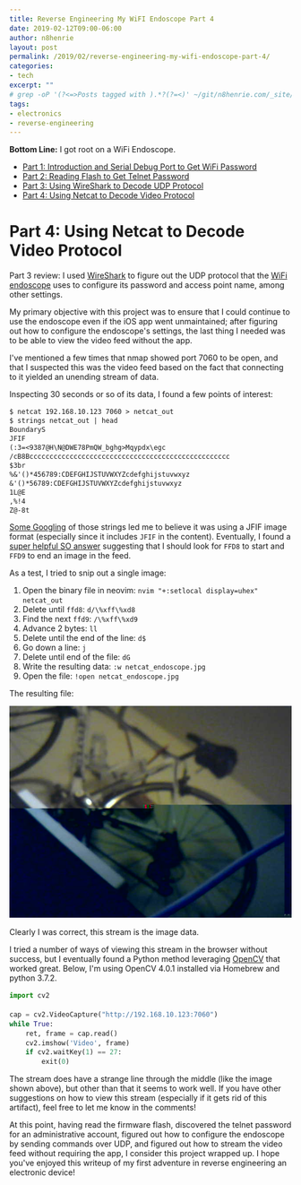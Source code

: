 ```yaml
---
title: Reverse Engineering My WiFI Endoscope Part 4
date: 2019-02-12T09:00-06:00
author: n8henrie
layout: post
permalink: /2019/02/reverse-engineering-my-wifi-endoscope-part-4/
categories:
- tech
excerpt: ""
# grep -oP '(?<=>Posts tagged with ).*?(?=<)' ~/git/n8henrie.com/_site/tags/index.html
tags:
- electronics
- reverse-engineering
---
```

**Bottom Line:** I got root on a WiFi Endoscope.
<!--more-->

- [Part 1: Introduction and Serial Debug Port to Get WiFi
  Password](/2019/02/reverse-engineering-my-wifi-endoscope-part-1)
- [Part 2: Reading Flash to Get Telnet Password](/2019/02/reverse-engineering-my-wifi-endoscope-part-2)
- [Part 3: Using WireShark to Decode UDP Protocol](/2019/02/reverse-engineering-my-wifi-endoscope-part-3)
- [Part 4: Using Netcat to Decode Video Protocol](/2019/02/reverse-engineering-my-wifi-endoscope-part-4)

# Part 4: Using Netcat to Decode Video Protocol

Part 3 review: I used [WireShark] to figure out the UDP protocol that the [WiFi
endoscope][1] uses to configure its password and access point name, among other
settings.

My primary objective with this project was to ensure that I could continue to
use the endoscope even if the iOS app went unmaintained; after figuring out how
to configure the endoscope's settings, the last thing I needed was to be able
to view the video feed without the app.

I've mentioned a few times that nmap showed port 7060 to be open, and
that I suspected this was the video feed based on the fact that connecting to
it yielded an unending stream of data.

Inspecting 30 seconds or so of its data, I found a few points of interest:

```console
$ netcat 192.168.10.123 7060 > netcat_out
$ strings netcat_out | head
BoundaryS
JFIF
(:3=<9387@H\N@DWE78PmQW_bghg>Mqypdx\egc
/cB8Bcccccccccccccccccccccccccccccccccccccccccccccccccc
$3br
%&'()*456789:CDEFGHIJSTUVWXYZcdefghijstuvwxyz
&'()*56789:CDEFGHIJSTUVWXYZcdefghijstuvwxyz
1L@E
,%!4
Z@-8t
```

[Some
Googling](https://stackoverflow.com/questions/18416272/convert-image-stream-jfif-jpeg-format-to-datauri-using-javascript)
of those strings led me to believe it was using a JFIF image format (especially
since it includes `JFIF` in the content). Eventually, I found a [super helpful
SO answer](https://stackoverflow.com/a/1602428/1588795) suggesting that I
should look for `FFD8` to start and `FFD9` to end an image in the feed.

As a test, I tried to snip out a single image:

1. Open the binary file in neovim: `nvim "+:setlocal display=uhex" netcat_out`
1. Delete until `ffd8`: `d/\%xff\%xd8`
1. Find the next `ffd9`: `/\%xff\%xd9`
1. Advance 2 bytes: `ll`
1. Delete until the end of the line: `d$`
1. Go down a line: `j`
1. Delete until end of the file: `dG`
1. Write the resulting data: `:w netcat_endoscope.jpg`
1. Open the file: `!open netcat_endoscope.jpg`

The resulting file:

![](/uploads/2019/02/netcat_endoscope.jpg)

Clearly I was correct, this stream is the image data.

I tried a number of ways of viewing this stream in the browser without success,
but I eventually found a Python method leveraging [OpenCV] that worked great.
Below, I'm using OpenCV 4.0.1 installed via Homebrew and python 3.7.2.

```python
import cv2

cap = cv2.VideoCapture("http://192.168.10.123:7060")
while True:
    ret, frame = cap.read()
    cv2.imshow('Video', frame)
    if cv2.waitKey(1) == 27:
        exit(0)
```

The stream does have a strange line through the middle (like the image shown
above), but other than that it seems to work well. If you have other
suggestions on how to view this stream (especially if it gets rid of this
artifact), feel free to let me know in the comments!

At this point, having read the firmware flash, discovered the telnet password
for an administrative account, figured out how to configure the endoscope by
sending commands over UDP, and figured out how to stream the video feed without
requiring the app, I consider this project wrapped up. I hope you've enjoyed
this writeup of my first adventure in reverse engineering an electronic device!

[1]: https://amzn.to/2pXlelm
[2]: https://amzn.to/2GcJw4t
[3]: https://sourceforge.net/projects/netcat/
[4]: https://amzn.to/2GukcH9
[WireShark]: https://www.wireshark.org/
[OpenCV]: https://opencv.org/
